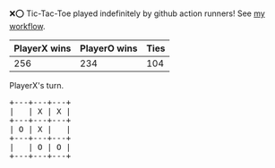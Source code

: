 :x::o: Tic-Tac-Toe played indefinitely by github action runners! See [my workflow](.github/workflows/play.yaml).

|PlayerX wins|PlayerO wins|Ties|
|-|-|-|
|256|234|104|

PlayerX's turn.

<pre>
+---+---+---+
|   | X | X |
+---+---+---+
| O | X |   |
+---+---+---+
|   | O | O |
+---+---+---+
</pre>